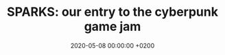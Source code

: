 ---
layout: post
title:  "SPARKS: our entry to the cyberpunk game jam"
date:   2020-05-08 00:00:00 +0200
categories: gamejam
thumb_url: /assets/thumbnails/sparks.png
---